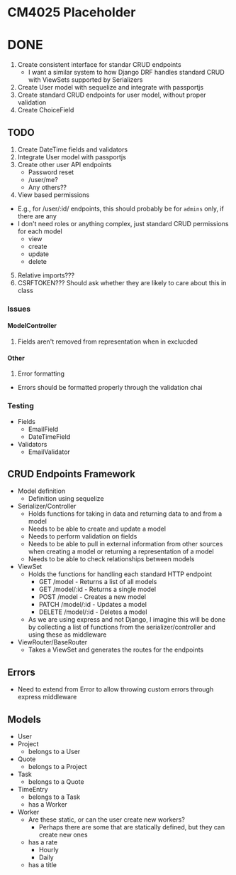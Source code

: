 # CM4025 Placeholder

# DONE
1. Create consistent interface for standar CRUD endpoints
   - I want a similar system to how Django DRF handles standard CRUD with ViewSets supported by Serializers
2. Create User model with sequelize and integrate with passportjs
3. Create standard CRUD endpoints for user model, without proper validation
4. Create ChoiceField

## TODO
1. Create DateTime fields and validators
2. Integrate User model with passportjs
3. Create other user API endpoints
   - Password reset
   - /user/me?
   - Any others??
4. View based permissions
  - E.g., for /user/:id/ endpoints, this should probably be for `admins` only, if there are any
  - I don't need roles or anything complex, just standard CRUD permissions for each model
    - view
    - create
    - update
    - delete

5. Relative imports???
6. CSRFTOKEN??? Should ask whether they are likely to care about this in class

### Issues

#### ModelController

1. Fields aren't removed from representation when in exclucded

#### Other
1. Error formatting
  - Errors should be formatted properly through the validation chai

### Testing

- Fields
  - EmailField
  - DateTimeField
- Validators
  - EmailValidator

## CRUD Endpoints Framework

- Model definition
  - Definition using sequelize
- Serializer/Controller
  - Holds functions for taking in data and returning data to and from a model
  - Needs to be able to create and update a model
  - Needs to perform validation on fields
  - Needs to be able to pull in external information from other sources when creating a model or returning a representation of a model
  - Needs to be able to check relationships between models
- ViewSet
  - Holds the functions for handling each standard HTTP endpoint
    - GET /model - Returns a list of all models
    - GET /model/:id - Returns a single model
    - POST /model - Creates a new model
    - PATCH /model/:id - Updates a model
    - DELETE /model/:id - Deletes a model
  - As we are using express and not Django, I imagine this will be done by collecting a list of functions from the serializer/controller and using these as middleware
- ViewRouter/BaseRouter
  - Takes a ViewSet and generates the routes for the endpoints

## Errors

- Need to extend from Error to allow throwing custom errors through express middleware

## Models

- User
- Project
  - belongs to a User
- Quote
  - belongs to a Project
- Task
  - belongs to a Quote
- TimeEntry
  - belongs to a Task
  - has a Worker
- Worker
  - Are these static, or can the user create new workers?
    - Perhaps there are some that are statically defined, but they can create new ones
  - has a rate
    - Hourly
    - Daily
  - has a title
